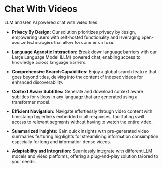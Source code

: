 # Chat With Videos
LLM and Gen AI powered chat with video files

- **Privacy By Design:** Our solution prioritizes privacy by design, empowering users with self-hosted functionality and leveraging open-source technologies that allow for commercial use.
  
- **Language Agnostic Interaction:** Break down language barriers with our Large Language Model (LLM) powered chat, enabling access to knowledge across language barriers.
  
- **Comprehensive Search Capabilities:** Enjoy a global search feature that goes beyond titles, delving into the content of indexed videos for enhanced discoverability.
  
- **Context Aware Subtitles:** Generate and download context aware subtitles for videos in any language that are generated using a transformer model.
  
- **Efficient Navigation:** Navigate effortlessly through video content with timestamp hyperlinks embedded in all responses, facilitating swift access to relevant segments without having to watch the entire video.
  
- **Summarized Insights:** Gain quick insights with pre-generated video summaries featuring highlights for streamlining information consumption especially for long and information dense videos.
  
- **Adaptability and Integration:** Seamlessly integrate with different LLM models and video platforms, offering a plug-and-play solution tailored to your needs.




